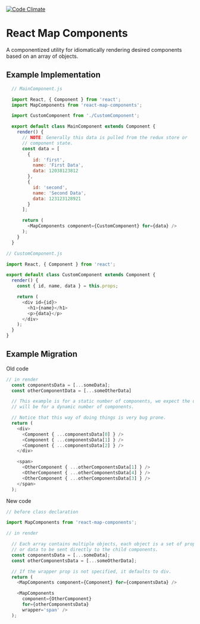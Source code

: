 [![Code Climate](https://codeclimate.com/github/PorterK/react-map-components/badges/gpa.svg)](https://codeclimate.com/github/PorterK/react-map-components)
# React Map Components
A componentized utility for idiomatically rendering desired components based on an array of objects.

## Example Implementation

```js
  // MainComponent.js

  import React, { Component } from 'react';
  import MapComponents from 'react-map-components';

  import CustomComponent from './CustomComponent';

  export default class MainComponent extends Component {
    render() {
      // NOTE: Generally this data is pulled from the redux store or
      // component state.
      const data = [
        {
          id: 'first',
          name: 'First Data',
          data: 12038123812
        },
        {
          id: 'second',
          name: 'Second Data',
          data: 123123128921
        }
      ];

      return (
        <MapComponents component={CustomComponent} for={data} />
      );
    }
  }

```

```js
// CustomComponent.js

import React, { Component } from 'react';

export default class CustomComponent extends Component {
  render() {
    const { id, name, data } = this.props;

    return (
      <div id={id}>
        <h1>{name}</h1>
        <p>{data}</p>
      </div>
    );
  }
}

```


## Example Migration

Old code

```js
// in render
  const componentsData = [...someData];
  const otherComponentData = [...someOtherData]

  // This example is for a static number of components, we expect the use case
  // will be for a dynamic number of components.

  // Notice that this way of doing things is very bug prone.
  return (
    <div>
      <Component { ...componentsData[0] } />
      <Component { ...componentsData[1] } />
      <Component { ...componentsData[2] } />
    </div>

    <span>
      <OtherComponent { ...otherComponentsData[1] } />
      <OtherComponent { ...otherComponentsData[4] } />
      <OtherComponent { ...otherComponentsData[3] } />
    </span>
  );
```

New code

```js
// before class declaration

import MapComponents from 'react-map-components';

// in render

  // Each array contains multiple objects, each object is a set of props
  // or data to be sent directly to the child components.
  const componentsData = [...someData];
  const otherComponentsData = [...someOtherData];

  // If the wrapper prop is not specified, it defaults to div.
  return (
    <MapComponents component={Component} for={componentsData} />

    <MapComponents
      component={OtherComponent}
      for={otherComponentsData}
      wrapper='span' />
  );
```
